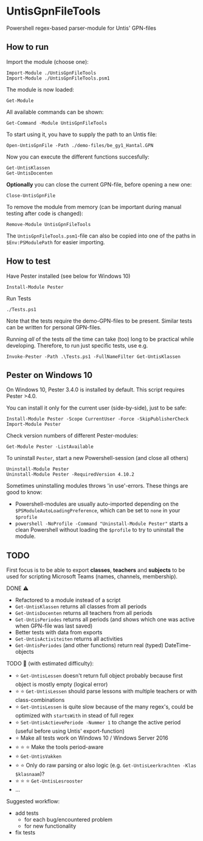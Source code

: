 # UntisGpnFileTools
Powershell regex-based parser-module for Untis' GPN-files

## How to run

Import the module (choose one):

    Import-Module ./UntisGpnFileTools
    Import-Module ./UntisGpnFileTools.psm1

The module is now loaded:

    Get-Module

All available commands can be shown:

    Get-Command -Module UntisGpnFileTools

To start using it, you have to supply the path to an Untis file:

    Open-UntisGpnFile -Path ./demo-files/be_gy1_Hantal.GPN

Now you can execute the different functions succesfully:

    Get-UntisKlassen
    Get-UntisDocenten

**Optionally** you can close the current GPN-file, before opening a new one:

    Close-UntisGpnFile

To remove the module from memory (can be important during manual testing after code is changed):

    Remove-Module UntisGpnFileTools

The `UntisGpnFileTools.psm1`-file can also be copied into one of the paths in `$Env:PSModulePath` for easier importing.

## How to test
Have Pester installed (see below for Windows 10)

    Install-Module Pester

Run Tests

    ./Tests.ps1

Note that the tests require the demo-GPN-files to be present.
Similar tests can be written for personal GPN-files.

Running *all* of the tests *all* the time can take (too) long to be practical while developing.
Therefore, to run just specific tests, use e.g.

    Invoke-Pester -Path .\Tests.ps1 -FullNameFilter Get-UntisKlassen

## Pester on Windows 10
On Windows 10, Pester 3.4.0 is installed by default.
This script requires Pester >4.0.

You can install it only for the current user (side-by-side), just to be safe:

    Install-Module Pester -Scope CurrentUser -Force -SkipPublisherCheck
    Import-Module Pester

Check version numbers of different Pester-modules:

    Get-Module Pester -ListAvailable

To uninstall `Pester`, start a new Powershell-session (and close all others)

    Uninstall-Module Pester
    Uninstall-Module Pester -RequiredVersion 4.10.2

Sometimes uninstalling modules throws 'in use'-errors. These things are good to know:
- Powershell-modules are usually auto-imported depending on the
`$PSModuleAutoLoadingPreference`, which can be set to `none` in your `$profile`
- `powershell -NoProfile -Command "Uninstall-Module Pester"` starts a clean Powershell
without loading the `$profile` to try to uninstall the module.

## TODO
First focus is to be able to export **classes**, **teachers** and **subjects**
to be used for scripting Microsoft Teams (names, channels, membership).

DONE :warning:
- Refactored to a module instead of a script
- `Get-UntisKlassen` returns all classes from all periods
- `Get-UntisDocenten` returns all teachers from all periods
- `Get-UntisPeriodes` returns all periods (and shows which one was active when GPN-file was last saved)
- Better tests with data from exports
- `Get-UntisActiviteiten` returns all activities
- `Get-UntisPeriodes` (and other functions) return real (typed) DateTime-objects

TODO :construction: (with estimated difficulty):

- :star: `Get-UntisLessen` doesn't return full object probably because first object is mostly empty (logical error)
- :star: :star: `Get-UntisLessen` should parse lessons with multiple teachers or with class-combinations
- :star: `Get-UntisLessen` is quite slow because of the many regex's, could be optimized with `startsWith` in stead of full regex
- :star: `Set-UntisActievePeriode -Nummer 1` to change the active period (useful before using Untis' export-function)
- :star: Make all tests work on Windows 10 / Windows Server 2016
- :star: :star: :star: Make the tools period-aware
- :star: `Get-UntisVakken`
- :star: :star: Only do raw parsing or also logic (e.g. `Get-UntisLeerkrachten -Klas $klasnaam`)?
- :star: :star: :star: `Get-UntisLesrooster`
- ...

Suggested workflow:
- add tests
    - for each bug/encountered problem
    - for new functionality
- fix tests
